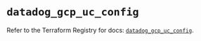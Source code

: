 # `datadog_gcp_uc_config`

Refer to the Terraform Registry for docs: [`datadog_gcp_uc_config`](https://registry.terraform.io/providers/datadog/datadog/3.76.0/docs/resources/gcp_uc_config).
